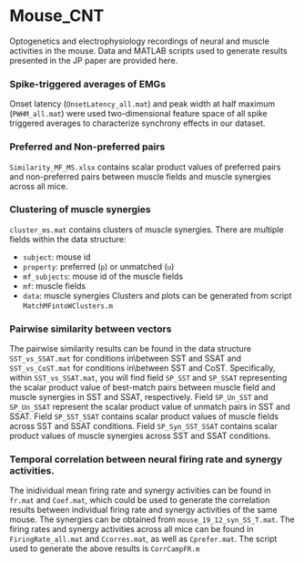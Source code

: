 # Mouse_CNT
Optogenetics and electrophysiology recordings of neural and muscle activities in the mouse.
Data and MATLAB scripts used to generate results presented in the JP paper are provided here.

### Spike-triggered averages of EMGs
Onset latency (`OnsetLatency_all.mat`) and peak width at half maximum (`PWHM_all.mat`) were used two-dimensional feature space of all spike triggered averages to characterize synchrony effects in our dataset.

### Preferred and Non-preferred pairs
`Similarity_MF_MS.xlsx` contains scalar product values of preferred pairs and non-preferred pairs between muscle fields and muscle synergies across all mice.

### Clustering of muscle synergies
`cluster_ms.mat` contains clusters of muscle synergies. There are multiple fields within the data structure: 
- `subject`: mouse id
- `property`: preferred (`p`) or unmatched (`u`)
- `mf_subjects`: mouse id of the muscle fields
- `mf`: muscle fields
- `data`: muscle synergies 
Clusters and plots can be generated from script `MatchMFintoWClusters.m`

### Pairwise similarity between vectors
The pairwise similarity results can be found in the data structure `SST_vs_SSAT.mat` for conditions in\between SST and SSAT and `SST_vs_CoST.mat` for conditions in\between SST and CoST. Specifically, within `SST_vs_SSAT.mat`, you will find field `SP_SST` and `SP_SSAT` representing the scalar product value of best-match pairs between muscle field and muscle synergies in SST and SSAT, respectively. Field `SP_Un_SST` and `SP_Un_SSAT` represent the scalar product value of unmatch pairs in SST and SSAT. Field `SP_SST_SSAT` contains scalar product values of muscle fields across SST and SSAT conditions. Field `SP_Syn_SST_SSAT` contains scalar product values of muscle synergies across SST and SSAT conditions.

### Temporal correlation between neural firing rate and synergy activities.
The inidividual mean firing rate and synergy activities can be found in `fr.mat` and `Coef.mat`, which could be used to generate the correlation results between individual firing rate and synergy activities of the same mouse. The synergies can be obtained from `mouse_19_12_syn_SS_T.mat`. The firing rates and synergy activities across all mice can be found in `FiringRate_all.mat` and `Ccorres.mat`, as well as `Cprefer.mat`. The script used to generate the above results is `CorrCampFR.m`
